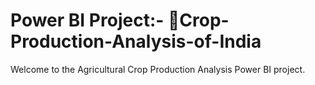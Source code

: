# Power BI Project:- 🌾Crop-Production-Analysis-of-India
Welcome to the Agricultural Crop Production Analysis Power BI project.
